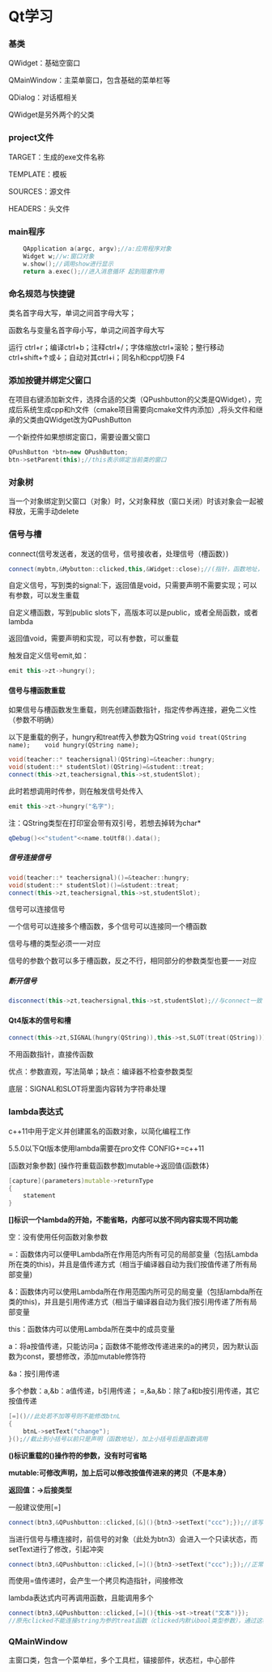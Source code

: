 # Qt学习


### 基类

QWidget：基础空窗口

QMainWindow：主菜单窗口，包含基础的菜单栏等

QDialog：对话框相关

QWidget是另外两个的父类

### project文件

TARGET：生成的exe文件名称

TEMPLATE：模板

SOURCES：源文件

HEADERS：头文件

### main程序

```c++
    QApplication a(argc, argv);//a:应用程序对象
    Widget w;//w:窗口对象
    w.show();//调用show进行显示
    return a.exec();//进入消息循环 起到阻塞作用
```

### 命名规范与快捷键

类名首字母大写，单词之间首字母大写；

函数名与变量名首字母小写，单词之间首字母大写

运行 ctrl+r；编译ctrl+b；注释ctrl+/；字体缩放ctrl+滚轮；整行移动ctrl+shift+↑或↓；自动对其ctrl+i；同名h和cpp切换 F4

### 添加按键并绑定父窗口

在项目右键添加新文件，选择合适的父类（QPushbutton的父类是QWidget），完成后系统生成cpp和h文件（cmake项目需要向cmake文件内添加）,将头文件和继承的父类由QWidget改为QPushButton

一个新控件如果想绑定窗口，需要设置父窗口

```c++
QPushButton *btn=new QPushButton;
btn->setParent(this);//this表示绑定当前类的窗口
```

### 对象树

当一个对象绑定到父窗口（对象）时，父对象释放（窗口关闭）时该对象会一起被释放，无需手动delete

### 信号与槽

connect(信号发送者，发送的信号，信号接收者，处理信号（槽函数）)

```c++
connect(mybtn,&Mybutton::clicked,this,&Widget::close);//(指针，函数地址，指针，函数地址)
```

自定义信号，写到类的signal:下，返回值是void，只需要声明不需要实现；可以有参数，可以发生重载

自定义槽函数，写到public slots下，高版本可以是public，或者全局函数，或者lambda

返回值void，需要声明和实现，可以有参数，可以重载

触发自定义信号emit,如：

```c++
emit this->zt->hungry();
```

#### 信号与槽函数重载

如果信号与槽函数发生重载，则先创建函数指针，指定传参再连接，避免二义性（参数不明确）

以下是重载的例子，hungry和treat传入参数为QString	```void treat(QString name);	void hungry(QString name);```

```c++
void(teacher::* teachersignal)(QString)=&teacher::hungry;
void(student::* studentSlot)(QString)=&student::treat;
connect(this->zt,teachersignal,this->st,studentSlot);
```

此时若想调用时传参，则在触发信号处传入

```c++
emit this->zt->hungry("名字");
```

注：QString类型在打印室会带有双引号，若想去掉转为char*

```c++
qDebug()<<"student"<<name.toUtf8().data();
```

##### 信号连接信号

```c++
void(teacher::* teachersignal)()=&teacher::hungry;
void(student::* studentSlot)()=&student::treat;
connect(this->zt,teachersignal,this->st,studentSlot);
```

信号可以连接信号

一个信号可以连接多个槽函数，多个信号可以连接同一个槽函数

信号与槽的类型必须一一对应

信号的参数个数可以多于槽函数，反之不行，相同部分的参数类型也要一一对应

##### 断开信号

```c++
disconnect(this->zt,teachersignal,this->st,studentSlot);//与connect一致
```

#### Qt4版本的信号和槽

```c++
connect(this->zt,SIGNAL(hungry(QString)),this->st,SLOT(treat(QString)));
```

不用函数指针，直接传函数

优点：参数直观，写法简单；缺点：编译器不检查参数类型

底层：SIGNAL和SLOT将里面内容转为字符串处理

### lambda表达式

c++11中用于定义并创建匿名的函数对象，以简化编程工作

5.5.0以下Qt版本使用lambda需要在pro文件 CONFIG+=c++11

[函数对象参数] (操作符重载函数参数)mutable->返回值{函数体}

```c++
[capture](parameters)mutable->returnType
{
    statement
}
```

**[]标识一个lambda的开始，不能省略，内部可以放不同内容实现不同功能**

空：没有使用任何函数对象参数

=：函数体内可以便甲Lambda所在作用范内所有可见的局部变量（包括Lambda所在类的this)，并且是值传递方式（相当于编译器自动为我们按值传递了所有局部变量)

&：函数体内可以使用Lambda所在作用范围内所可见的局变量（包括lambda所在类的this)，并且是引用传递方式（相当于编译器自动为我们按引用传递了所有局部变量

this：函数体内可以使用Lambda所在类中的成员变量

a：将a按值传递，只能访问a；函数体不能修改传递进来的a的拷贝，因为默认函数为const，要想修改，添加mutable修饰符

&a：按引用传递

多个参数：a,&b：a值传递，b引用传递；	=,&a,&b：除了a和b按引用传递，其它按值传递			

```c++
[=]()//此处若不加等号则不能修改btnL
{
    btnL->setText("change");
}();//截止到小括号以前只是声明（函数地址），加上小括号后是函数调用
```

**()标识重载的()操作符的参数，没有时可省略**

**mutable:可修改声明，加上后可以修改按值传进来的拷贝（不是本身）**

**返回值：->后接类型**

一般建议使用[=]

```c++
connect(btn3,&QPushbutton::clicked,[&](){btn3->setText("ccc");});//该写法会报错
```

当进行信号与槽连接时，前信号的对象（此处为btn3）会进入一个只读状态，而setText进行了修改，引起冲突

```c++
connect(btn3,&QPushbutton::clicked,[=](){btn3->setText("ccc");});//正常运行
```

而使用=值传递时，会产生一个拷贝构造指针，间接修改

lambda表达式内可再调用函数，且能调用多个

```c++
connect(btn3,&QPushbutton::clicked,[=](){this->st->treat("文本")});
//原先clicked不能连接string为参的treat函数（clicked内默认bool类型参数），通过这种方式可以间接连接
```

### QMainWindow

主窗口类，包含一个菜单栏，多个工具栏，锚接部件，状态栏，中心部件
